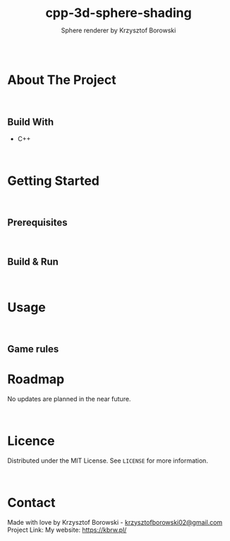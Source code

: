 <!--
+++
author = "Krzysztof Borowski"
title = "C++ 3D sphere shading"
date = "2023-03-06"
description = "This project is capable of rendering sphere in ascii art in terminal"
summary = "This project is capable of rendering sphere in ascii art in terminal"
draft="false"
tags = [
    "asm", 
    "computer architecture",
]
categories = [
    "assignments",
]
+++
-->

<p align="center">
    <h1 align="center" style="border-bottom: none; margin-bottom: 0">
        <strong>
            cpp-3d-sphere-shading
        </strong>
    </h1>

  <p align="center">
    Sphere renderer by Krzysztof Borowski
    <br />
    <!--
    <a href="DEMO LINK"><strong>View Demo»</strong></a>
    -->
  </p>
</p>

<br><br>

# About The Project


<br>

## Build With
* C++

<br>

# Getting Started

<br>

## Prerequisites


<br>

## Build & Run


<br>

# Usage


<br>

## Game rules


# Roadmap
No updates are planned in the near future.

<br>

# Licence
Distributed under the MIT License. See `LICENSE` for more information.

<br>

# Contact
Made with love by Krzysztof Borowski - krzysztofborowski02@gmail.com
<br>
Project Link:
My website: https://kbrw.pl/
